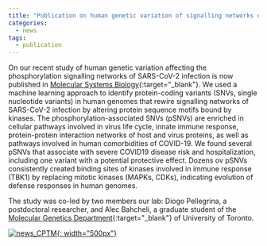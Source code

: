 ```yaml
---
title: "Publication on human genetic variation of signalling networks of SARS-CoV-2 infection"
categories:
  - news
tags:
  - publication
---
```


On our recent study of human genetic variation affecting the phosphorylation signalling networks of SARS-CoV-2 infection is now published in [Molecular Systems Biology][MSB_link]{:target="_blank"}. We used a machine learning approach to identify protein-coding variants (SNVs, single nucleotide variants) in human genomes that rewire signalling networks of SARS-CoV-2 infection by altering protein sequence motifs bound by kinases. The phosphorylation-associated SNVs (pSNVs) are enriched in cellular pathways involved in virus life cycle, innate immune response, protein-protein interaction networks of host and virus proteins, as well as pathways involved in human comorbidities of COVID-19. We found several pSNVs that associate with severe COVID19 disease risk and hospitalization, including one variant with a potential protective effect. Dozens ov pSNVs consistently created binding sites of kinases involved in immune response (TBK1) by replacing mitotic kinases (MAPKs, CDKs), indicating evolution of defense responses in human genomes. 

The study was co-led by two members our lab: Diogo Pellegrina, a postdoctoral researcher, and Alec Bahcheli, a graduate student of the [Molecular Genetics Department][MoGen]{:target="_blank"} of University of Toronto.

[![news_CPTM](/assets/images/CPTM_graphical_abstract.png){: width="500px"}](/assets/images/CPTM_graphical_abstract.png)



[MSB_link]: https://www.embopress.org/doi/full/10.15252/msb.202110823
[MoGen]: https://moleculargenetics.utoronto.ca/
